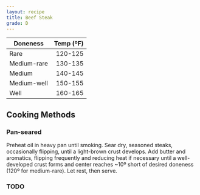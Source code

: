 ```yaml
---
layout: recipe
title: Beef Steak
grade: D
---
```

<!-- stub -->

| Doneness        | Temp (ºF)   | 
| -----------     |      ------: |
| Rare            | 120-125     | 
| Medium-rare     | 130-135     | 
| Medium          | 140-145     | 
| Medium-well     | 150-155     | 
| Well            | 160-165     | 

<!-- endstub -->

## Cooking Methods

### Pan-seared
Preheat oil in heavy pan until smoking. Sear dry, seasoned steaks, occasionally 
flipping, until a light-brown crust develops. Add butter and aromatics, flipping 
frequently and reducing heat if necessary until a well-developed crust forms and
center reaches ~10º short of desired doneness (120º for medium-rare). Let rest,
then serve. 

### TODO


